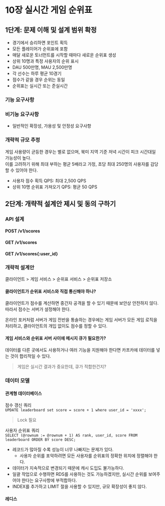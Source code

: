 # 10장 실시간 게임 순위표

## 1단계: 문제 이해 및 설계 범위 확정

- 경기에서 승리하면 포인트 획득
- 모든 플레이어가 순위표에 포함
- 매달 새로운 토너먼트를 시작할 때마다 새로운 순위표 생성
- 상위 10명과 특정 사용자의 순위 표시
- DAU 500만명, MAU 2,500만명
- 각 선수는 하루 평균 10경기
- 점수가 같을 경우 순위는 동일
- 순위표는 실시간 또는 준실시간

### 기능 요구사항

### 비기능 요구사항

- 일반적인 확장성, 가용성 및 안정성 요구사항

### 개략적 규모 추정

게임 사용량이 균등한 경우는 별로 없으며, 북미 지역 기준 저녁 시간이 피크 시간대일 가능성이 높다.  
이를 고려하기 위해 최대 부하는 평균 5배라고 가정, 초당 최대 250명의 사용자를 감당할 수 있어야 한다.

- 사용자 점수 획득 QPS: 최대 2,500 QPS  
- 상위 10명 순위표 가져오기 QPS: 평균 50 QPS


## 2단계: 개략적 설계안 제시 및 동의 구하기

### API 설계

#### POST /v1/scores

#### GET /v1/scores

#### GET /v1/scores{:user_id}


### 개략적 설계안

클라이언트 > 게임 서비스 > 순위표 서비스 > 순위표 저장소

#### 클라이언트가 순위표 서비스와 직접 통신해야 하나?

클라이언트가 점수를 계산하면 중간자 공격을 할 수 있기 때문에 보안상 안전하지 않다.  
따라서 점수는 서버가 설정해야 한다.  

온라인 포커처럼 서버가 게임 전반을 통솔하는 경우에는 게임 서버가 모든 게임 로직을 처리하고, 클라이언트의 개입 없이도 점수를 정할 수 있다.  

#### 게임 서비스와 순위표 서버 사이에 메시지 큐가 필요한가?

데이터를 다른 곳에서도 사용하거나 여러 기능을 지원해야 한다면 카프카에 데이터를 넣는 것이 합리적일 수 있다.  

> 게임은 실시간 결과가 중요한데, 큐가 적합한건지?

### 데이터 모델

#### 관계형 데이터베이스

점수 갱신 쿼리  
`UPDATE leaderboard set score = score + 1 where user_id = 'xxxx';`
> Lock 필요

사용자 순위표 쿼리  
`SELECT (@rownum := @rownum + 1) AS rank, user_id, score FROM leaderboard ORDER BY score DESC;`

- 레코드가 많아질 수록 성능이 너무 나빠지는 문제가 있다.  
  - 사용자 순위를 포악하려면 모든 사용자를 순위표의 정확한 위치에 정렬해야 한다.  
- 데이터가 지속적으로 변경되기 때문에 캐시 도입도 불가능하다.  
- 일괄 작업으로 수행하면 RDS를 사용하는 것도 가능하겠지만, 실시간 순위를 보여주어야 한다는 요구사항에 부적합하다.  
- INDEX를 추가하고 LIMIT 절을 사용할 수 있지만, 규모 확장성이 좋지 않다.  

#### 레디스




